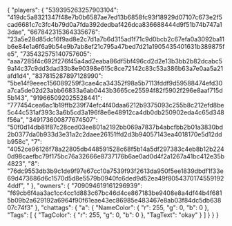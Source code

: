 {
  "players": {
   "539395263257903104": "419dc5a8321347f48e7b0b6587ae7ed13b6858fc93f18929d07107c673e2f5cad6681c7c3fc4b79d0a7fda392dedbaf426dca836688444d9f51b74b747a13dae",
    "667842315364335676": "23a5e28d85dc16f9ad8e2c7d1a7b6d315ad1f71c9d0bcb2c67efa0a3092ba11b6e84e1a6f6a9b54e9b7ab8ef21c795a47bed7d21a1905435401631b389875fe5",
    "735432575140757605": "aaa7285f4c692f276f45a4ad2eaba86df5bf496cd2d2e13b3bb2b82dcabc59a14c37c9dd3dad33b8e90398e615c8ce72142c83c53a386b63a7e0aa5a21afd1d4",
    "837815287897128990": "5be14f9eeec156089259f3cae4ca34352f98a5b7113fddf9d59588474efd30a7ca5de02d23abb66833a6ab0443b3665ce25594f82f5902f296e8aaf715d5b143",
    "919665092025528441": "777454cea6ac1b19ffb239f74efc4f40daa6212b9375093c255b8c212efd8be5c44c531af393c3a6b5cd3a196f8e6e48912ca4db0db250902eda4c65d348f56a",
    "349173600877674507": "50f0d14db81f87c28ced03ee801a2192bb069a7837b4abcfbb2b01a3830bd2b0377da0b933d3e31a2c2daee26151ffd2d3b94057143ea4018170e5d12ddb958c",
    "7": "4052ce96126f78a22805db448591528c68f5b14a5df297383c4eb8b12b2240d98caefbc79f175bc76a32666e8737176b6ae0ad0d4f2a1267a41bc412e35b4823",
    "8": "76dc9553db3b9c1de9f97e67cc10a7539f93f2613da950f5ee1839dbdf1f33e69d473686d6c1570d5d8e5579b0940fc6ded9d52ea49f80543701745591924ddf",
    "
  },
  "owners": {
    "709094619161296939": "f69cb6f4aa3ac1cc4cc1d883c67bc46d4ce867183be9408e8a4df44b4f6815b09b2a629192a6964f90f61eae43ec86985e483467e8ab03f84dc5db63807c74f3"
  },
  "chattags": {
    "a": {
      "NameColor": {
        "r": 255,
        "g": 0,
        "b": 0
      },
      "Tags": [
        {
          "TagColor": {
            "r": 255,
            "g": 0,
            "b": 0
          },
          "TagText": "okay"
        }
      ]
    }
  }
}
